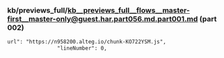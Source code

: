 ### kb/previews_full/kb__previews_full__flows__master-first__master-only@guest.har.part056.md.part001.md (part 002)

```md
url": "https://n958200.alteg.io/chunk-KO722YSM.js",
                "lineNumber": 0,
        
```

```
